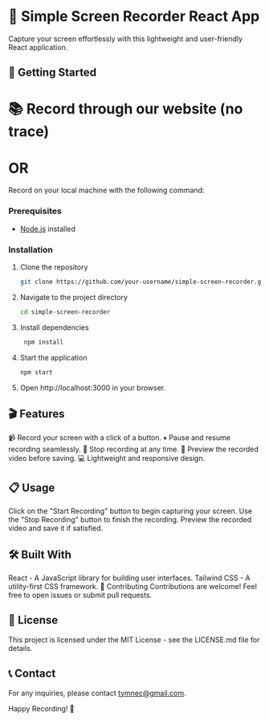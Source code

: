 # 🎥 Simple Screen Recorder React App

Capture your screen effortlessly with this lightweight and user-friendly React application.

## 🚀 Getting Started

# 📚 Record through our website (no trace)

# OR

Record on your local machine with the following command:

### Prerequisites

- [Node.js](https://nodejs.org/) installed

### Installation

1. Clone the repository
   ```bash
   git clone https://github.com/your-username/simple-screen-recorder.git
   ```
2. Navigate to the project directory

   ```bash
   cd simple-screen-recorder
   ```

3. Install dependencies

   ```bash
    npm install
   ```

4. Start the application

   ```bash
   npm start
   ```

5. Open http://localhost:3000 in your browser.

## 🎬 Features

📹 Record your screen with a click of a button.
⏸ Pause and resume recording seamlessly.
🛑 Stop recording at any time.
🎥 Preview the recorded video before saving.
💻 Lightweight and responsive design.

## 📋 Usage

Click on the "Start Recording" button to begin capturing your screen.
Use the "Stop Recording" button to finish the recording.
Preview the recorded video and save it if satisfied.

## 🛠️ Built With

React - A JavaScript library for building user interfaces.
Tailwind CSS - A utility-first CSS framework.
🤝 Contributing
Contributions are welcome! Feel free to open issues or submit pull requests.

## 📄 License

This project is licensed under the MIT License - see the LICENSE.md file for details.

## 📞 Contact

For any inquiries, please contact tymnec@gmail.com.

Happy Recording! 🎉
